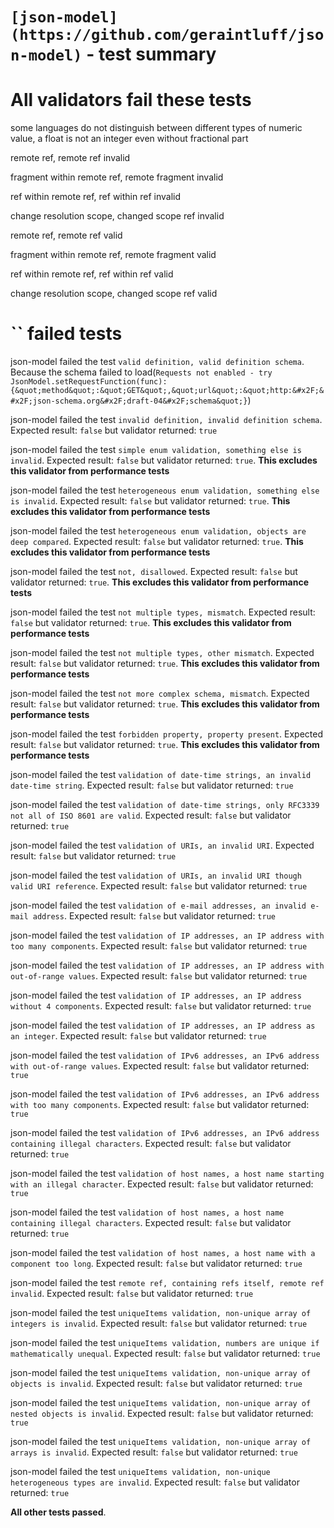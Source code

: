 # `[json-model](https://github.com/geraintluff/json-model)` - test summary

# All validators fail these tests

some languages do not distinguish between different types of numeric value, a float is not an integer even without fractional part

remote ref, remote ref invalid

fragment within remote ref, remote fragment invalid

ref within remote ref, ref within ref invalid

change resolution scope, changed scope ref invalid

remote ref, remote ref valid

fragment within remote ref, remote fragment valid

ref within remote ref, ref within ref valid

change resolution scope, changed scope ref valid


# `` failed tests

json-model failed the test `valid definition, valid definition schema`. Because the schema failed to load(`Requests not enabled - try JsonModel.setRequestFunction(func):
{&quot;method&quot;:&quot;GET&quot;,&quot;url&quot;:&quot;http:&#x2F;&#x2F;json-schema.org&#x2F;draft-04&#x2F;schema&quot;}`)

json-model failed the test `invalid definition, invalid definition schema`. Expected result: `false` but validator returned: `true`

json-model failed the test `simple enum validation, something else is invalid`. Expected result: `false` but validator returned: `true`. **This excludes this validator from performance tests**

json-model failed the test `heterogeneous enum validation, something else is invalid`. Expected result: `false` but validator returned: `true`. **This excludes this validator from performance tests**

json-model failed the test `heterogeneous enum validation, objects are deep compared`. Expected result: `false` but validator returned: `true`. **This excludes this validator from performance tests**

json-model failed the test `not, disallowed`. Expected result: `false` but validator returned: `true`. **This excludes this validator from performance tests**

json-model failed the test `not multiple types, mismatch`. Expected result: `false` but validator returned: `true`. **This excludes this validator from performance tests**

json-model failed the test `not multiple types, other mismatch`. Expected result: `false` but validator returned: `true`. **This excludes this validator from performance tests**

json-model failed the test `not more complex schema, mismatch`. Expected result: `false` but validator returned: `true`. **This excludes this validator from performance tests**

json-model failed the test `forbidden property, property present`. Expected result: `false` but validator returned: `true`. **This excludes this validator from performance tests**

json-model failed the test `validation of date-time strings, an invalid date-time string`. Expected result: `false` but validator returned: `true`

json-model failed the test `validation of date-time strings, only RFC3339 not all of ISO 8601 are valid`. Expected result: `false` but validator returned: `true`

json-model failed the test `validation of URIs, an invalid URI`. Expected result: `false` but validator returned: `true`

json-model failed the test `validation of URIs, an invalid URI though valid URI reference`. Expected result: `false` but validator returned: `true`

json-model failed the test `validation of e-mail addresses, an invalid e-mail address`. Expected result: `false` but validator returned: `true`

json-model failed the test `validation of IP addresses, an IP address with too many components`. Expected result: `false` but validator returned: `true`

json-model failed the test `validation of IP addresses, an IP address with out-of-range values`. Expected result: `false` but validator returned: `true`

json-model failed the test `validation of IP addresses, an IP address without 4 components`. Expected result: `false` but validator returned: `true`

json-model failed the test `validation of IP addresses, an IP address as an integer`. Expected result: `false` but validator returned: `true`

json-model failed the test `validation of IPv6 addresses, an IPv6 address with out-of-range values`. Expected result: `false` but validator returned: `true`

json-model failed the test `validation of IPv6 addresses, an IPv6 address with too many components`. Expected result: `false` but validator returned: `true`

json-model failed the test `validation of IPv6 addresses, an IPv6 address containing illegal characters`. Expected result: `false` but validator returned: `true`

json-model failed the test `validation of host names, a host name starting with an illegal character`. Expected result: `false` but validator returned: `true`

json-model failed the test `validation of host names, a host name containing illegal characters`. Expected result: `false` but validator returned: `true`

json-model failed the test `validation of host names, a host name with a component too long`. Expected result: `false` but validator returned: `true`

json-model failed the test `remote ref, containing refs itself, remote ref invalid`. Expected result: `false` but validator returned: `true`

json-model failed the test `uniqueItems validation, non-unique array of integers is invalid`. Expected result: `false` but validator returned: `true`

json-model failed the test `uniqueItems validation, numbers are unique if mathematically unequal`. Expected result: `false` but validator returned: `true`

json-model failed the test `uniqueItems validation, non-unique array of objects is invalid`. Expected result: `false` but validator returned: `true`

json-model failed the test `uniqueItems validation, non-unique array of nested objects is invalid`. Expected result: `false` but validator returned: `true`

json-model failed the test `uniqueItems validation, non-unique array of arrays is invalid`. Expected result: `false` but validator returned: `true`

json-model failed the test `uniqueItems validation, non-unique heterogeneous types are invalid`. Expected result: `false` but validator returned: `true`

**All other tests passed**.
